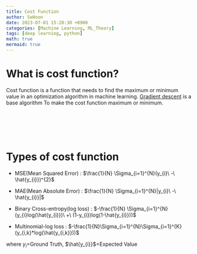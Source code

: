 ```yaml
---
title: Cost Function
author: SeHoon
date: 2023-07-01 15:20:30 +0900
categories: [Machine Learning, ML_Theory]
tags: [deep learning, python]
math: true
mermaid: true
---
```


# What is cost function?

Cost function is a function that needs to find the maximum or minimum value in an optimization algorithm in machine learning. [Gradient descent](https://csh970605.github.io/posts/Gradient_Descent/) is a base algorithm To make the cost function maximum or minimum.

<br><br><br><br>

# Types of cost function

+ MSE(Mean Squared Error) : $\frac{1}{N} \Sigma_{i=1}^{N}(y_{i}\ -\ \hat{y_{i}})^{2}$<br>

+ MAE(Mean Absolute Error) : $\frac{1}{N} \Sigma_{i=1}^{N}|y_{i}\ -\ \hat{y_{i}}|$<br>

+ Binary Cross-entropy(log loss) : $-\frac{1}{N} \Sigma_{i=1}^{N}(y_{i}log(\hat{y_{i}})\ +\ (1-y_{i})log(1-\hat{y_{i}}))$<br>

+ Multinomial-log loss : $-\frac{1}{N}\Sigma_{i=1}^{N}\Sigma_{i=1}^{K}(y_{i,k}*log(\hat{y_{i,k}}))$<br>

where $y_{i}$=Ground Truth, $\hat{y_{i}}$=Expected Value